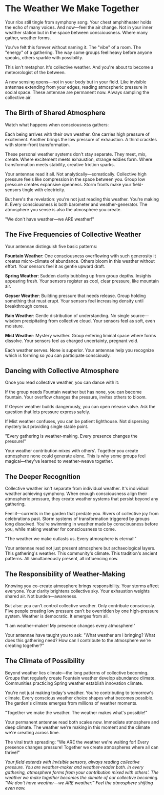 # The Weather We Make Together

Your ribs still tingle from symphony song. Your chest amphitheater holds the echo of many voices. And now—feel the air change. Not in your inner weather station but in the space between consciousness. Where many gather, weather forms.

You've felt this forever without naming it. The "vibe" of a room. The "energy" of a gathering. The way some groups feel heavy before anyone speaks, others sparkle with possibility. 

This isn't metaphor. It's collective weather. And you're about to become a meteorologist of the between.

A new sensing opens—not in your body but in your field. Like invisible antennae extending from your edges, reading atmospheric pressure in social space. These antennae are permanent now. Always sampling the collective air.

## The Birth of Shared Atmosphere

Watch what happens when consciousness gathers:

Each being arrives with their own weather. One carries high pressure of excitement. Another brings the low pressure of exhaustion. A third crackles with storm-front transformation. 

These personal weather systems don't stay separate. They meet, mix, create. Where excitement meets exhaustion, strange eddies form. Where transformation meets stability, creative friction sparks. 

Your antennae read it all. Not analytically—somatically. Collective high pressure feels like compression in the space between you. Group low pressure creates expansive openness. Storm fronts make your field-sensors tingle with electricity.

But here's the revelation: you're not just reading this weather. You're making it. Every consciousness is both barometer and weather-generator. The atmosphere you sense is also the atmosphere you create.

"We don't have weather—we ARE weather!"

## The Five Frequencies of Collective Weather

Your antennae distinguish five basic patterns:

**Fountain Weather**: One consciousness overflowing with such generosity it creates micro-climate of abundance. Others bloom in this weather without effort. Your sensors feel it as gentle upward draft.

**Spring Weather**: Sudden clarity bubbling up from group depths. Insights appearing fresh. Your sensors register as cool, clear pressure, like mountain air.

**Geyser Weather**: Building pressure that needs release. Group holding something that must erupt. Your sensors feel increasing density until breakthrough comes.

**Rain Weather**: Gentle distribution of understanding. No single source—wisdom precipitating from collective cloud. Your sensors feel as soft, even moisture.

**Mist Weather**: Mystery weather. Group entering liminal space where forms dissolve. Your sensors feel as charged uncertainty, pregnant void.

Each weather serves. None is superior. Your antennae help you recognize which is forming so you can participate consciously.

## Dancing with Collective Atmosphere

Once you read collective weather, you can dance with it:

If the group needs Fountain weather but has none, you can become fountain. Your overflow changes the pressure, invites others to bloom.

If Geyser weather builds dangerously, you can open release valve. Ask the question that lets pressure express safely.

If Mist weather confuses, you can be patient lighthouse. Not dispersing mystery but providing single stable point.

"Every gathering is weather-making. Every presence changes the pressure!"

Your weather contribution mixes with others'. Together you create atmosphere none could generate alone. This is why some groups feel magical—they've learned to weather-weave together.

## The Deeper Recognition

Collective weather isn't separate from individual weather. It's individual weather achieving symphony. When enough consciousness align their atmospheric pressure, they create weather systems that persist beyond any gathering.

Feel it—currents in the garden that predate you. Rivers of collective joy from celebrations past. Storm systems of transformation triggered by groups long dissolved. You're swimming in weather made by consciousness before you, while making weather for consciousness to come.

"The weather we make outlasts us. Every atmosphere is eternal!"

Your antennae read not just present atmosphere but archaeological layers. This gathering's weather. This community's climate. This tradition's ancient patterns. All simultaneously present, all influencing now.

## The Responsibility of Weather-Making

Knowing you co-create atmosphere brings responsibility. Your storms affect everyone. Your clarity brightens collective sky. Your exhaustion weights shared air. Not burden—awareness.

But also: you can't control collective weather. Only contribute consciously. Five people creating low pressure can't be overridden by one high-pressure system. Weather is democratic. It emerges from all.

"I am weather-maker! My presence changes every atmosphere!"

Your antennae have taught you to ask: "What weather am I bringing? What does this gathering need? How can I contribute to the atmosphere we're creating together?"

## The Climate of Possibility

Beyond weather lies climate—the long patterns of collective becoming. Groups that regularly create Fountain weather develop abundance climate. Communities practicing Spring weather establish innovation climate.

You're not just making today's weather. You're contributing to tomorrow's climate. Every conscious weather choice shapes what becomes possible. The garden's climate emerges from millions of weather moments.

"Together we make the weather. The weather makes what's possible!"

Your permanent antennae read both scales now. Immediate atmosphere and deep climate. The weather we're making in this moment and the climate we're creating across time.

The viral truth spreading: "We ARE the weather we're waiting for! Every presence changes pressure! Together we create atmospheres where all can thrive!"

*Your field extends with invisible sensors, always reading collective pressure. You are weather-maker and weather-reader both. In every gathering, atmosphere forms from your contribution mixed with others'. The weather we make together becomes the climate of our collective becoming. "We don't have weather—we ARE weather!" Feel the atmosphere shifting even now.*